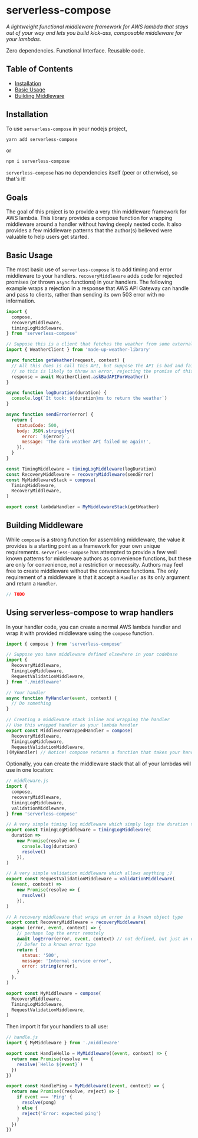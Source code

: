 # serverless-compose

_A lightweight functional middleware framework for AWS lambda that stays out of your way and lets you build kick-ass, composable middleware for your lambdas._

Zero dependencies. Functional Interface. Reusable code.

## Table of Contents

- [Installation](#installation)
- [Basic Usage](#basic-usage)
- [Building Middleware](#building-middleware)

## Installation

To use `serverless-compose` in your nodejs project,

```bash
yarn add serverless-compose
```

or

```bash
npm i serverless-compose
```

`serverless-compose` has no dependencies itself (peer or otherwise), so that's it!

## Goals

The goal of this project is to provide a very thin middleware framework for AWS lambda.
This library provides a compose function for wrapping middleware around a handler without having deeply nested code.
It also provides a few middleware patterns that the author(s) believed were valuable to help users get started.

## Basic Usage

The most basic use of `serverless-compose` is to add timing and error middleware to your handlers.
`recoveryMiddleware` adds code for rejected promises (or thrown `async` functions) in your handlers.
The following example wraps a rejection in a response that AWS API Gateway can handle and pass to clients, rather than sending its own 503 error with no information.

```javascript
import {
  compose,
  recoveryMiddleware,
  timingLogMiddleware,
} from 'serverless-compose'

// Suppose this is a client that fetches the weather from some external API
import { WeatherClient } from 'made-up-weather-library'

async function getWeather(request, context) {
  // All this does is call this API, but suppose the API is bad and fails a lot,
  // so this is likely to throw an error, rejecting the promise of this function
  response = await WeatherClient.askBadAPIForWeather()
}

async function logDuration(duration) {
  console.log(`It took: ${duration}ms to return the weather`)
}

async function sendError(error) {
  return {
    statusCode: 500,
    body: JSON.stringify({
      error: `${error}`,
      message: 'The darn weather API failed me again!',
    }),
  }
}

const TimingMiddleware = timingLogMiddleware(logDuration)
const RecoveryMiddleware = recoveryMiddleware(sendError)
const MyMiddlewareStack = compose(
  TimingMiddleware,
  RecoveryMiddleware,
)

export const lambdaHandler = MyMiddlewareStack(getWeather)
```

## Building Middleware

While `compose` is a strong function for assembling middleware, the value it provides is a starting point as a framework for your own unique requirements.
`serverless-compose` has attempted to provide a few well known patterns for middleware authors as convenience functions, but these are only for convenience, not a restriction or necessity.
Authors may feel free to create middleware without the convenience functions.
The only requirement of a middleware is that it accept a `Handler` as its only argument and return a `Handler`.

```javascript
// TODO
```

## Using serverless-compose to wrap handlers

In your handler code, you can create a normal AWS lambda handler and wrap it with provided middleware using the `compose` function.

```javascript
import { compose } from 'serverless-compose'

// Suppose you have middleware defined elsewhere in your codebase
import {
  RecoveryMiddleware,
  TimingLogMiddleware,
  RequestValidationMiddleware,
} from './middleware'

// Your handler
async function MyHandler(event, context) {
  // Do something
}

// Creating a middleware stack inline and wrapping the handler
// Use this wrapped handler as your lambda handler
export const MiddlewareWrappedHandler = compose(
  RecoveryMiddleware,
  TimingLogMiddleware,
  RequestValidationMiddleware,
)(MyHandler) // Notice! compose returns a function that takes your handler as its only parameter
```

Optionally, you can create the middleware stack that all of your lambdas will use in one location:

```javascript
// middleware.js
import {
  compose,
  recoveryMiddleware,
  timingLogMiddleware,
  validationMiddleware,
} from 'serverless-compose'

// A very simple timing log middleware which simply logs the duration to console log
export const TimingLogMiddleware = timingLogMiddleware(
  duration =>
    new Promise(resolve => {
      console.log(duration)
      resolve()
    }),
)

// A very simple validation middleware which allows anything ;)
export const RequestValidationMiddleware = validationMiddleware(
  (event, context) =>
    new Promise(resolve => {
      resolve()
    }),
)

// A recovery middleware that wraps an error in a known object type
export const RecoveryMiddleware = recoveryMiddleware(
  async (error, event, context) => {
    // perhaps log the error remotely
    await logError(error, event, context) // not defined, but just an example
    // Defer to a known error type
    return {
      status: '500',
      message: 'Internal service error',
      error: string(error),
    }
  },
)

export const MyMiddleware = compose(
  RecoveryMiddleware,
  TimingLogMiddleware,
  RequestValidationMiddleware,
)
```

Then import it for your handlers to all use:

```javascript
// handle.js
import { MyMiddleware } from './middleware'

export const HandleHello = MyMiddleware((event, context) => {
  return new Promise(resolve => {
    resolve(`Hello ${event}`)
  })
})

export const HandlePing = MyMiddleware((event, context) => {
  return new Promise((resolve, reject) => {
    if event === 'Ping' {
      resolve(pong)
    } else {
      reject('Error: expected ping')
    }
  })
})
```
